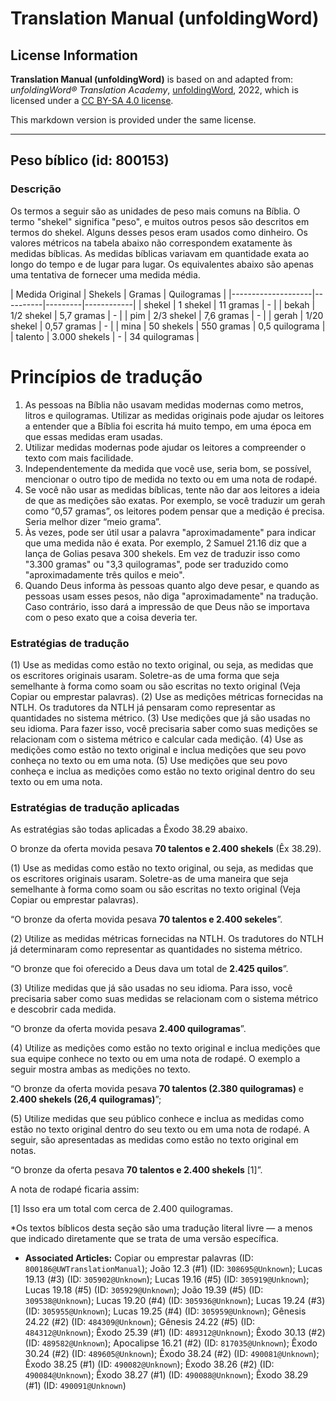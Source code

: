 # Translation Manual (unfoldingWord)

## License Information

**Translation Manual (unfoldingWord)** is based on and adapted from: _unfoldingWord® Translation Academy_, [unfoldingWord](https://unfoldingword.org/utw), 2022, which is licensed under a [CC BY-SA 4.0 license](https://creativecommons.org/licenses/by-sa/4.0/legalcode.en).

This markdown version is provided under the same license.



--------------------------------

## Peso bíblico (id: 800153)

### Descrição

Os termos a seguir são as unidades de peso mais comuns na Bíblia. O termo "shekel" significa "peso", e muitos outros pesos são descritos em termos do shekel. Alguns desses pesos eram usados como dinheiro. Os valores métricos na tabela abaixo não correspondem exatamente às medidas bíblicas. As medidas bíblicas variavam em quantidade exata ao longo do tempo e de lugar para lugar. Os equivalentes abaixo são apenas uma tentativa de fornecer uma medida média.

\| Medida Original \| Shekels \| Gramas \| Quilogramas \| \|\-\-\-\-\-\-\-\-\-\-\-\-\-\-\-\-\-\-\-\-\|\-\-\-\-\-\-\-\-\-\-\|\-\-\-\-\-\-\-\-\-\|\-\-\-\-\-\-\-\-\-\-\-\-\| \| shekel \| 1 shekel \| 11 gramas \| \- \| \| bekah \| 1/2 shekel \| 5,7 gramas \| \- \| \| pim \| 2/3 shekel \| 7,6 gramas \| \- \| \| gerah \| 1/20 shekel \| 0,57 gramas \| \- \| \| mina \| 50 shekels \| 550 gramas \| 0,5 quilograma \| \| talento \| 3\.000 shekels \| \- \| 34 quilogramas \|

Princípios de tradução
======================

1. As pessoas na Bíblia não usavam medidas modernas como metros, litros e quilogramas. Utilizar as medidas originais pode ajudar os leitores a entender que a Bíblia foi escrita há muito tempo, em uma época em que essas medidas eram usadas.
2. Utilizar medidas modernas pode ajudar os leitores a compreender o texto com mais facilidade.
3. Independentemente da medida que você use, seria bom, se possível, mencionar o outro tipo de medida no texto ou em uma nota de rodapé.
4. Se você não usar as medidas bíblicas, tente não dar aos leitores a ideia de que as medições são exatas. Por exemplo, se você traduzir um gerah como “0,57 gramas”, os leitores podem pensar que a medição é precisa. Seria melhor dizer “meio grama”.
5. Às vezes, pode ser útil usar a palavra "aproximadamente" para indicar que uma medida não é exata. Por exemplo, 2 Samuel 21\.16 diz que a lança de Golias pesava 300 shekels. Em vez de traduzir isso como "3\.300 gramas" ou "3,3 quilogramas", pode ser traduzido como "aproximadamente três quilos e meio".
6. Quando Deus informa às pessoas quanto algo deve pesar, e quando as pessoas usam esses pesos, não diga "aproximadamente" na tradução. Caso contrário, isso dará a impressão de que Deus não se importava com o peso exato que a coisa deveria ter.

### Estratégias de tradução

(1\) Use as medidas como estão no texto original, ou seja, as medidas que os escritores originais usaram. Soletre\-as de uma forma que seja semelhante à forma como soam ou são escritas no texto original (Veja Copiar ou emprestar palavras). (2\) Use as medições métricas fornecidas na NTLH. Os tradutores da NTLH já pensaram como representar as quantidades no sistema métrico. (3\) Use medições que já são usadas no seu idioma. Para fazer isso, você precisaria saber como suas medições se relacionam com o sistema métrico e calcular cada medição. (4\) Use as medições como estão no texto original e inclua medições que seu povo conheça no texto ou em uma nota. (5\) Use medições que seu povo conheça e inclua as medições como estão no texto original dentro do seu texto ou em uma nota.

### Estratégias de tradução aplicadas

As estratégias são todas aplicadas a Êxodo 38\.29 abaixo.

O bronze da oferta movida pesava **70 talentos e 2\.400 shekels** (Êx 38\.29\).

(1\) Use as medidas como estão no texto original, ou seja, as medidas que os escritores originais usaram. Soletre\-as de uma maneira que seja semelhante à forma como soam ou são escritas no texto original (Veja Copiar ou emprestar palavras).

“O bronze da oferta movida pesava **70 talentos e 2\.400 sekeles**”.

(2\) Utilize as medidas métricas fornecidas na NTLH. Os tradutores do NTLH já determinaram como representar as quantidades no sistema métrico.

“O bronze que foi oferecido a Deus dava um total de **2\.425 quilos**”.

(3\) Utilize medidas que já são usadas no seu idioma. Para isso, você precisaria saber como suas medidas se relacionam com o sistema métrico e descobrir cada medida.

“O bronze da oferta movida pesava **2\.400 quilogramas**”.

(4\) Utilize as medições como estão no texto original e inclua medições que sua equipe conhece no texto ou em uma nota de rodapé. O exemplo a seguir mostra ambas as medições no texto.

“O bronze da oferta movida pesava **70 talentos (2\.380 quilogramas)** e **2\.400 shekels (26,4 quilogramas)**”;

(5\) Utilize medidas que seu público conhece e inclua as medidas como estão no texto original dentro do seu texto ou em uma nota de rodapé. A seguir, são apresentadas as medidas como estão no texto original em notas.

“O bronze da oferta pesava **70 talentos e 2\.400 shekels** \[1]”.

A nota de rodapé ficaria assim:

\[1] Isso era um total com cerca de 2\.400 quilogramas.

\*Os textos bíblicos desta seção são uma tradução literal livre — a menos que indicado diretamente que se trata de uma versão específica.

* **Associated Articles:** Copiar ou emprestar palavras (ID: `800186@UWTranslationManual`); João 12.3 (#1) (ID: `308695@Unknown`); Lucas 19.13 (#3) (ID: `305902@Unknown`); Lucas 19.16 (#5) (ID: `305919@Unknown`); Lucas 19.18 (#5) (ID: `305929@Unknown`); João 19.39 (#5) (ID: `309538@Unknown`); Lucas 19.20 (#4) (ID: `305936@Unknown`); Lucas 19.24 (#3) (ID: `305955@Unknown`); Lucas 19.25 (#4) (ID: `305959@Unknown`); Gênesis 24.22 (#2) (ID: `484309@Unknown`); Gênesis 24.22 (#5) (ID: `484312@Unknown`); Êxodo 25.39 (#1) (ID: `489312@Unknown`); Êxodo 30.13 (#2) (ID: `489582@Unknown`); Apocalipse 16.21 (#2) (ID: `817035@Unknown`); Êxodo 30.24 (#2) (ID: `489605@Unknown`); Êxodo 38.24 (#2) (ID: `490081@Unknown`); Êxodo 38.25 (#1) (ID: `490082@Unknown`); Êxodo 38.26 (#2) (ID: `490084@Unknown`); Êxodo 38.27 (#1) (ID: `490088@Unknown`); Êxodo 38.29 (#1) (ID: `490091@Unknown`)

